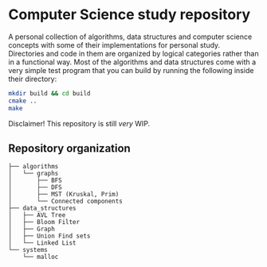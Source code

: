 # Computer Science study repository
A personal collection of algorithms, data structures and computer science concepts with some of their implementations for personal study.  
Directories and code in them are organized by logical categories rather than in a functional way. Most of the algorithms and data structures come with a very simple test program that you can build by running the following inside their directory:  
```sh
mkdir build && cd build
cmake ..
make
```

Disclaimer! This repository is still *very* WIP.

## Repository organization

```
├── algorithms
│   └── graphs
│       ├── BFS
│       ├── DFS
│       ├── MST (Kruskal, Prim)
│       └── Connected components
├── data_structures
│   ├── AVL Tree
│   ├── Bloom Filter
│   ├── Graph
│   ├── Union Find sets
│   └── Linked List
└── systems
    └── malloc
```
